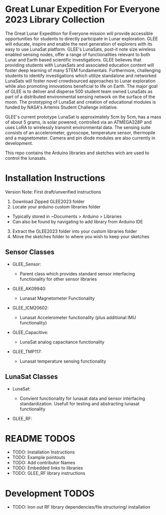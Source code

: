 # Great Lunar Expedition For Everyone 2023 Library Collection

The Great Lunar Expedition for Everyone mission will provide accessible opportunities for students to directly participate in Lunar exploration. GLEE will educate, inspire and enable the next generation of explorers with its easy to use LunaSat platform. GLEE's LunaSats, post-it note size wireless enabled sensing nodes, offer a range of functionalities relevant to both Lunar and Earth based scientific investigations. GLEE believes that providing students with LunasSats and associated education content will foster deep learning of many STEM fundamentals. Furthermore, challenging students to identify investigations which utilize standalone and networked LunaSats will foster novel crowdsourced approaches to Lunar exploration while also promoting innovations beneficial to life on Earth. The major goal of GLEE is to deliver and disperse 500 student team owned LunaSats as part of a distributed environmental sensing network on the surface of the moon. The prototyping of LunaSat and creation of educational modules is funded by NASA's Artemis Student Challenge initiative. 

GLEE's current prototype LunaSat is approximately 5cm by 5cm, has a mass of about 5 grams, is solar powered, controlled via an ATMEGA328P and uses LoRA to wirelessly transmit environmental data. The sensing suite consists of an accelerometer, gyroscope, temperature sensor, thermopile and a magnetometer. Camera and pin diode modules are also currently in development. 

This repo contains the Arduino libraries and sketches wich are used to control the lunasats. 


# Installation Instructions
Version Note: First draft/unverified instructions
1. Download Zipped GLEE2023 folder
2. Locate your arduino custom libraries folder 
  * Typically stored in ~Documents > Arduino > Libraries
  * Can also be found by navigating to add library from Arduino IDE
3. Extract the GLEE2023 folder into your custom libraries folder
4. Move the sketches folder to where you wish to keep your sketches

## Sensor Classes
* GLEE_Sensor: 
  * Parent class which provides standard sensor interfacing functionality for other sensor libraries

* GLEE_AK09940: 
  * Lunasat Magnetometer Functionality 

* GLEE_ICM20602: 
  * Lunasat Accelerometer functionality (plus additional IMU functionality)

* GLEE_Capacitive: 
  * LunaSat analog capacitance functionality

* GLEE_TMP117: 
  * Lunasat temperature sensing functionality

## LunaSat Classes
* LunaSat: 
  * Convient functionality for lunasat data and sensor interfacing standardization. Usefull for testing and abstracting lunasat functionality

* GLEE_RF: 

# README TODOS
* TODO: Installation Instructions
* TODO: Example pointouts
* TODO: Add contributor Names
* TODO: Embedded links to libraries
* TODO: GLEE_RF library instructions

# Development TODOS
* TODO: Iron out RF library dependencies/file structuring/ installation 
